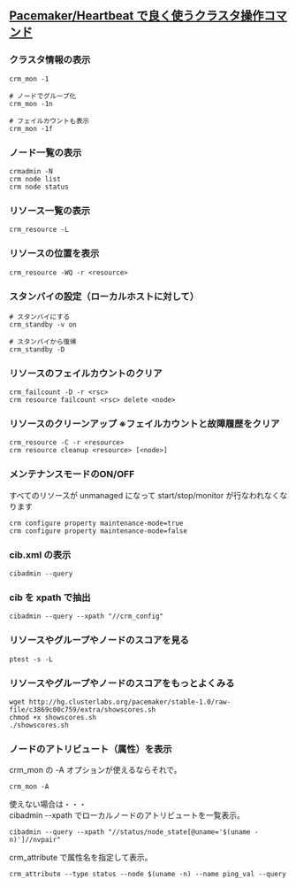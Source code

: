 ## [Pacemaker/Heartbeat で良く使うクラスタ操作コマンド](https://ngyuki.hatenablog.com/entry/20110511/p1)

### クラスタ情報の表示
```
crm_mon -1

# ノードでグループ化
crm_mon -1n

# フェイルカウントも表示
crm_mon -1f
```

### ノード一覧の表示
```
crmadmin -N
crm node list
crm node status
```

### リソース一覧の表示
```
crm_resource -L
```

### リソースの位置を表示
```
crm_resource -WQ -r <resource>
```

### スタンバイの設定（ローカルホストに対して）
```
# スタンバイにする
crm_standby -v on

# スタンバイから復帰
crm_standby -D
```

### リソースのフェイルカウントのクリア
```
crm_failcount -D -r <rsc>
crm resource failcount <rsc> delete <node>
```

### リソースのクリーンアップ ※フェイルカウントと故障履歴をクリア
```
crm_resource -C -r <resource>
crm resource cleanup <resource> [<node>]
```

### メンテナンスモードのON/OFF
すべてのリソースが unmanaged になって start/stop/monitor が行なわれなくなります<br>
```
crm configure property maintenance-mode=true
crm configure property maintenance-mode=false
```

### cib.xml の表示
```
cibadmin --query
```

### cib を xpath で抽出
```
cibadmin --query --xpath "//crm_config"
```

### リソースやグループやノードのスコアを見る
```
ptest -s -L
```

### リソースやグループやノードのスコアをもっとよくみる
```
wget http://hg.clusterlabs.org/pacemaker/stable-1.0/raw-file/c3869c00c759/extra/showscores.sh
chmod +x showscores.sh 
./showscores.sh
```

### ノードのアトリビュート（属性）を表示
crm_mon の -A オプションが使えるならそれで。<br>
```
crm_mon -A
```
使えない場合は・・・<br>
cibadmin --xpath でローカルノードのアトリビュートを一覧表示。<br>
```
cibadmin --query --xpath "//status/node_state[@uname='$(uname -n)']//nvpair"
```
crm_attribute で属性名を指定して表示。<br>
```
crm_attribute --type status --node $(uname -n) --name ping_val --query
```
